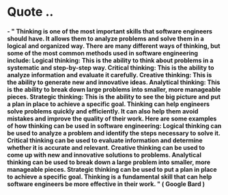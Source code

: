 # Quote ..

#### - " Thinking is one of the most important skills that software engineers should have. It allows them to analyze problems and solve them in a logical and organized way. There are many different ways of thinking, but some of the most common methods used in software engineering include: Logical thinking: This is the ability to think about problems in a systematic and step-by-step way. Critical thinking: This is the ability to analyze information and evaluate it carefully. Creative thinking: This is the ability to generate new and innovative ideas. Analytical thinking: This is the ability to break down large problems into smaller, more manageable pieces. Strategic thinking: This is the ability to see the big picture and put a plan in place to achieve a specific goal. Thinking can help engineers solve problems quickly and efficiently. It can also help them avoid mistakes and improve the quality of their work. Here are some examples of how thinking can be used in software engineering: Logical thinking can be used to analyze a problem and identify the steps necessary to solve it. Critical thinking can be used to evaluate information and determine whether it is accurate and relevant. Creative thinking can be used to come up with new and innovative solutions to problems. Analytical thinking can be used to break down a large problem into smaller, more manageable pieces. Strategic thinking can be used to put a plan in place to achieve a specific goal. Thinking is a fundamental skill that can help software engineers be more effective in their work. " ( Google Bard )
